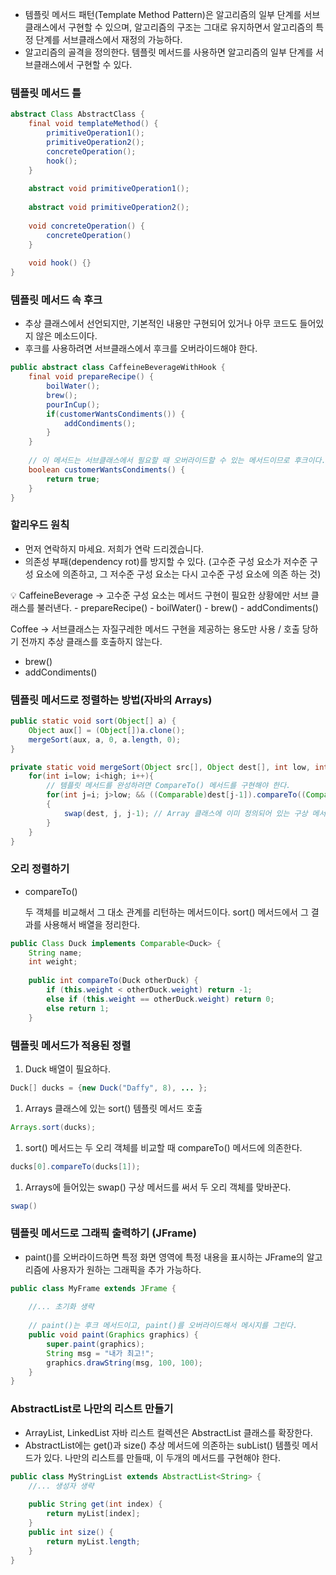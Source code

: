 - 템플릿 메서드 패턴(Template Method Pattern)은 알고리즘의 일부 단계를 서브클래스에서 구현할 수 있으며, 알고리즘의 구조는 그대로 유지하면서 알고리즘의 특정 단계를 서브클래스에서 재정의 가능하다.
- 알고리즘의 골격을 정의한다. 템플릿 메서드를 사용하면 알고리즘의 일부 단계를 서브클래스에서 구현할 수 있다.

### 템플릿 메서드 틀

```java
abstract Class AbstractClass {
	final void templateMethod() {
		primitiveOperation1();
		primitiveOperation2();
		concreteOperation();
		hook();
	}
	
	abstract void primitiveOperation1();
	
	abstract void primitiveOperation2();
	
	void concreteOperation() {
		concreteOperation()
	}
	
	void hook() {}
}

```

### 템플릿 메서드 속 후크

- 추상 클래스에서 선언되지만, 기본적인 내용만 구현되어 있거나 아무 코드도 들어있지 않은 메소드이다.
- 후크를 사용하려면 서브클래스에서 후크를 오버라이드해야 한다.

```java
public abstract class CaffeineBeverageWithHook {
	final void prepareRecipe() {
		boilWater();
		brew();
		pourInCup();
		if(customerWantsCondiments()) {
			addCondiments();
		}
	}
	
	// 이 메서드는 서브클래스에서 필요할 때 오버라이드할 수 있는 메서드이므로 후크이다.
	boolean customerWantsCondiments() {
		return true;
	}
}
```

### 할리우드 원칙

- 먼저 연락하지 마세요. 저희가 연락 드리겠습니다.
- 의존성 부패(dependency rot)를 방지할 수 있다. (고수준 구성 요소가 저수준 구성 요소에 의존하고, 그 저수준 구성 요소는 다시 고수준 구성 요소에 의존 하는 것)

<aside>
💡 CaffeineBeverage → 고수준 구성 요소는 메서드 구현이 필요한 상황에만 서브 클래스를 불러낸다.
- prepareRecipe()
- boilWater()
- brew()
- addCondiments()

Coffee → 서브클래스는 자질구레한 메서드 구현을 제공하는 용도만 사용 / 호출 당하기 전까지 추상 클래스를 호출하지 않는다.
- brew()
- addCondiments()

</aside>

### 템플릿 메서드로 정렬하는 방법(자바의 Arrays)

```java
public static void sort(Object[] a) {
	Object aux[] = (Object[])a.clone();
	mergeSort(aux, a, 0, a.length, 0);
}

private static void mergeSort(Object src[], Object dest[], int low, int high, int off) {
	for(int i=low; i<high; i++){
		// 템플릿 메서드를 완성하려면 CompareTo() 메서드를 구현해야 한다.	
		for(int j=i; j>low; && ((Comparable)dest[j-1]).compareTo((Comparable)dest[j]>0; j--)
		{
			swap(dest, j, j-1); // Array 클래스에 이미 정의되어 있는 구상 메서드
		}
	}
}
```

### 오리 정렬하기

- compareTo()
    
    두 객체를 비교해서 그 대소 관계를 리턴하는 메서드이다. sort() 메서드에서 그 결과를 사용해서 배열을 정리한다.
    

```java
public Class Duck implements Comparable<Duck> {
	String name;
	int weight;
	
	public int compareTo(Duck otherDuck) {
		if (this.weight < otherDuck.weight) return -1;
		else if (this.weight == otherDuck.weight) return 0;
		else return 1;
	}
```

### 템플릿 메서드가 적용된 정렬

1. Duck 배열이 필요하다.

```java
Duck[] ducks = {new Duck("Daffy", 8), ... };
```

1. Arrays 클래스에 있는 sort() 템플릿 메서드 호출

```java
Arrays.sort(ducks);
```

1. sort() 메서드는 두 오리 객체를 비교할 때 compareTo() 메서드에 의존한다.

```java
ducks[0].compareTo(ducks[1]);
```

1. Arrays에 들어있는 swap() 구상 메서드를 써서 두 오리 객체를 맞바꾼다.

```java
swap()
```

### 템플릿 메서드로 그래픽 출력하기 (JFrame)

- paint()를 오버라이드하면 특정 화면 영역에 특정 내용을 표시하는 JFrame의 알고리즘에 사용자가 원하는 그래픽을 추가 가능하다.

```java
public class MyFrame extends JFrame {
	
	//... 초기화 생략
	
	// paint()는 후크 메서드이고, paint()를 오버라이드해서 메시지를 그린다.
	public void paint(Graphics graphics) {
		super.paint(graphics);
		String msg = "내가 최고!";
		graphics.drawString(msg, 100, 100);
	}
}
```

### AbstractList로 나만의 리스트 만들기

- ArrayList, LinkedList 자바 리스트 컬렉션은 AbstractList 클래스를 확장한다.
- AbstractList에는 get()과 size() 추상 메서드에 의존하는 subList() 템플릿 메서드가 있다. 나만의 리스트를 만들때, 이 두개의 메서드를 구현해야 한다.

```java
public class MyStringList extends AbstractList<String> {
	//... 생성자 생략
	
	public String get(int index) {
		return myList[index];
	}
	public int size() {
		return myList.length;
	}
}
```